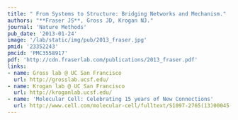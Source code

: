 ```yaml
---
title: " From Systems to Structure: Bridging Networks and Mechanism."
authors: "**Fraser JS**, Gross JD, Krogan NJ."
journal: 'Nature Methods'
pub_date: '2013-01-24'
image: '/lab/static/img/pub/2013_fraser.jpg'
pmid: '23352243'
pmcid: 'PMC3558917'
pdf: 'http://cdn.fraserlab.com/publications/2013_fraser.pdf'
links:
- name: Gross lab @ UC San Francisco
  url: http://grosslab.ucsf.edu/
- name: Krogan lab @ UC San Francisco
  url: http://kroganlab.ucsf.edu/
- name: 'Molecular Cell: Celebrating 15 years of New Connections'
  url: http://www.cell.com/molecular-cell/fulltext/S1097-2765(13)00045-2
---
```

